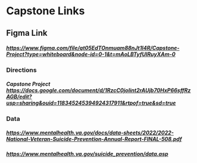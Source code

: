 # Capstone Links
## Figma Link
##### https://www.figma.com/file/qt05EdTOnmuam88nJt1l4R/Capstone-Project?type=whiteboard&node-id=0-1&t=mAoLBTyfUIRuyXAm-0
### Directions
##### Capstone Project https://docs.google.com/document/d/1RzcC0jolint2rAUjb70HxP66sffRzAGB/edit?usp=sharing&ouid=118345245394924317911&rtpof=true&sd=true
### Data
##### https://www.mentalhealth.va.gov/docs/data-sheets/2022/2022-National-Veteran-Suicide-Prevention-Annual-Report-FINAL-508.pdf
##### https://www.mentalhealth.va.gov/suicide_prevention/data.asp
